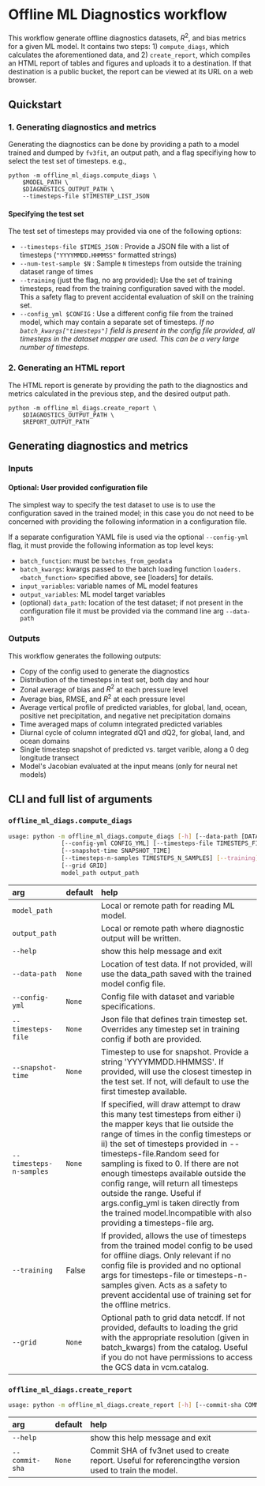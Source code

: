 # Offline ML Diagnostics workflow

This workflow generate offline diagnostics datasets, $R^2$, and bias metrics
for a given ML model. It contains two steps: 1) `compute_diags`, which calculates the
aforementioned data, and 2) `create_report`, which compiles an HTML report of tables and
figures and uploads it to a destination. If that destination is a public bucket, the report
can be viewed at its URL on a web browser.
## Quickstart

### 1. Generating diagnostics and metrics
Generating the diagnostics can be done by providing a path to a model trained and dumped by 
`fv3fit`, an output path, and a flag specifiying how to select the test set of timesteps.
e.g.,
```
python -m offline_ml_diags.compute_diags \
    $MODEL_PATH \
    $DIAGNOSTICS_OUTPUT_PATH \
    --timesteps-file $TIMESTEP_LIST_JSON
```

#### Specifying the test set
The test set of timesteps may provided via one of the following options:
- `--timesteps-file $TIMES_JSON` : Provide a JSON file with a list of timesteps 
(`"YYYYMMDD.HHMMSS"` formatted strings)
- `--num-test-sample $N` : Sample `N` timesteps from outside the training dataset
range of times
- `--training` (just the flag, no arg provided): Use the set of training timesteps, read
from the training configuration saved with the model. This a safety flag to prevent accidental 
evaluation of skill on the training set.
- `--config_yml $CONFIG` : Use a different config file from the trained model, which 
may contain a separate set of timesteps. *If no `batch_kwargs["timesteps"]` field is present in the config file provided, all timesteps in the dataset mapper are used. This can be a very large number of timesteps*.


### 2. Generating an HTML report
The HTML report is generate by providing the path to the diagnostics and metrics
calculated in the previous step, and the desired output path.
```
python -m offline_ml_diags.create_report \
    $DIAGNOSTICS_OUTPUT_PATH \
    $REPORT_OUTPUT_PATH
```

## Generating diagnostics and metrics

### Inputs
#### Optional: User provided configuration file
The simplest way to specify the test dataset to use is to use the configuration saved
in the trained model; in this case you do not need to be concerned with providing the
following information in a configuration file.

If a separate configuration YAML file is used via the optional `--config-yml` flag, it must provide
the following information as top level keys:
- `batch_function`: must be `batches_from_geodata`
- `batch_kwargs`: kwargs passed to the batch loading function `loaders.<batch_function>`
specified above, see [loaders]<link to loaders docs> for details.
- `input_variables`: variable names of ML model features
- `output_variables`: ML model target variables
- (optional) `data_path`: location of the test dataset; if not present in the configuration
file it must be provided via the command line arg `--data-path`

### Outputs
This workflow generates the following outputs:
- Copy of the config used to generate the diagnostics
- Distribution of the timesteps in test set, both day and hour
- Zonal average of bias and $R^2$ at each pressure level
- Average bias, RMSE, and $R^2$ at each pressure level
- Average vertical profile of predicted variables, for global, land, ocean,
positive net precipitation, and negative net precipitation domains
- Time averaged maps of column integrated predicted variables
- Diurnal cycle of column integrated dQ1 and dQ2, for global, land, and ocean domains
- Single timestep snapshot of predicted vs. target varible, along a 0 deg longitude transect
- Model's Jacobian evaluated at the input means (only for neural net models) 


## CLI and full list of arguments

### `offline_ml_diags.compute_diags`

```bash
usage: python -m offline_ml_diags.compute_diags [-h] [--data-path [DATA_PATH [DATA_PATH ...]]]
               [--config-yml CONFIG_YML] [--timesteps-file TIMESTEPS_FILE]
               [--snapshot-time SNAPSHOT_TIME]
               [--timesteps-n-samples TIMESTEPS_N_SAMPLES] [--training]
               [--grid GRID]
               model_path output_path

```

|arg|default|help|
| :--- | :--- | :--- |
|`model_path`||Local or remote path for reading ML model.|
|`output_path`||Local or remote path where diagnostic output will be written.|
|`--help`||show this help message and exit|
|`--data-path`|`None`|Location of test data. If not provided, will use the data_path saved with the trained model config file.|
|`--config-yml`|`None`|Config file with dataset and variable specifications.|
|`--timesteps-file`|`None`|Json file that defines train timestep set. Overrides any timestep set in training config if both are provided.|
|`--snapshot-time`|`None`|Timestep to use for snapshot. Provide a string 'YYYYMMDD.HHMMSS'. If provided, will use the closest timestep in the test set. If not, will default to use the first timestep available.|
|`--timesteps-n-samples`|`None`|If specified, will draw attempt to draw this many test timesteps from either i) the mapper keys that lie outside the range of times in the config timesteps or ii) the set of timesteps provided in --timesteps-file.Random seed for sampling is fixed to 0. If there are not enough timesteps available outside the config range, will return all timesteps outside the range. Useful if args.config_yml is taken directly from the trained model.Incompatible with also providing a timesteps-file arg. |
|`--training`|False|If provided, allows the use of timesteps from the trained model config to be used for offline diags. Only relevant if no config file is provided and no optional args for timesteps-file or timesteps-n-samples given. Acts as a safety to prevent accidental use of training set for the offline metrics.|
|`--grid`|`None`|Optional path to grid data netcdf. If not provided, defaults to loading the grid  with the appropriate resolution (given in batch_kwargs) from the catalog. Useful if you do not have permissions to access the GCS data in vcm.catalog.|

### `offline_ml_diags.create_report`
```bash
usage: python -m offline_ml_diags.create_report [-h] [--commit-sha COMMIT_SHA] input_path output_path

```
|arg|default|help|
| :--- | :--- | :--- |
|`--help`||show this help message and exit|
|`--commit-sha`|`None`|Commit SHA of fv3net used to create report. Useful for referencingthe version used to train the model.|

